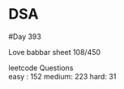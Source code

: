 # DSA

#Day 393

Love babbar sheet
    108/450
    
leetcode Questions   
easy : 152
medium: 223
hard: 31

 
